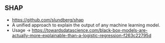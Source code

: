 ## SHAP
* https://github.com/slundberg/shap
* A unified approach to explain the output of any machine learning model.
* Usage -> https://towardsdatascience.com/black-box-models-are-actually-more-explainable-than-a-logistic-regression-f263c22795d